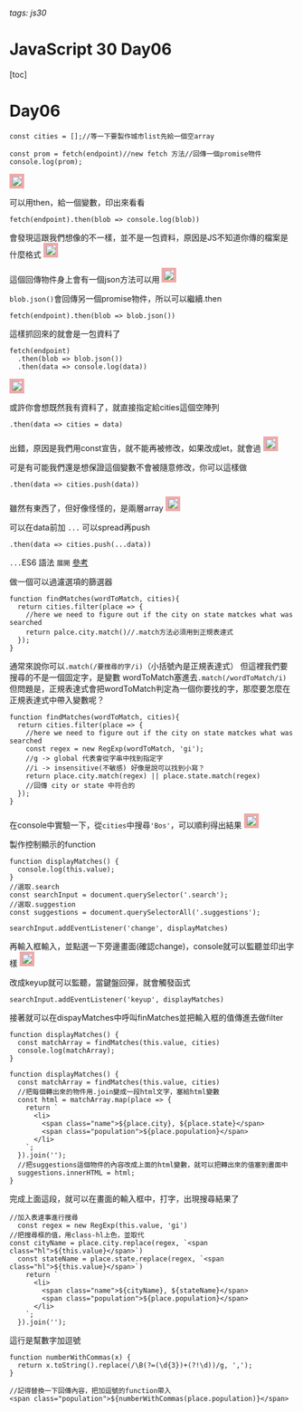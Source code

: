 <style>
img{
	border: 5px solid #eaa;
}
</style>
###### tags: js30
# JavaScript 30 Day06
[toc]
# Day06
```javascript=
const cities = [];//等一下要製作城市list先給一個空array

const prom = fetch(endpoint)//new fetch 方法//回傳一個promise物件
console.log(prom);
```
![](https://i.imgur.com/7fKfIdE.png)

可以用then，給一個變數，印出來看看
```javascript=
fetch(endpoint).then(blob => console.log(blob))
```
會發現這跟我們想像的不一樣，並不是一包資料，原因是JS不知道你傳的檔案是什麼格式
![](https://i.imgur.com/6qxgrTR.png)

這個回傳物件身上會有一個json方法可以用
![](https://i.imgur.com/Eg8I5x7.png)

`blob.json()`會回傳另一個promise物件，所以可以繼續.then
```javascript=
fetch(endpoint).then(blob => blob.json())
```
這樣抓回來的就會是一包資料了
```javascript=
fetch(endpoint)
  .then(blob => blob.json())
  .then(data => console.log(data))
```
![](https://i.imgur.com/OeNUsdT.png)

或許你會想既然我有資料了，就直接指定給cities這個空陣列
```javascript=
.then(data => cities = data)
```
出錯，原因是我們用const宣告，就不能再被修改，如果改成let，就會過
![](https://i.imgur.com/Q44rf8r.png)

可是有可能我們還是想保證這個變數不會被隨意修改，你可以這樣做
```javascript=
.then(data => cities.push(data))
```
雖然有東西了，但好像怪怪的，是兩層array
![](https://i.imgur.com/VuFhhSQ.png)

可以在data前加 `...` 可以spread再push
```javascript=
.then(data => cities.push(...data))
```
`...`ES6 語法 `展開` [參考](https://medium.com/%E4%B8%80%E5%80%8B%E5%B0%8F%E5%B0%8F%E5%B7%A5%E7%A8%8B%E5%B8%AB%E7%9A%84%E9%9A%A8%E6%89%8B%E7%AD%86%E8%A8%98/javascript-es6-spread-syntax-%E5%B1%95%E9%96%8B%E8%AA%9E%E6%B3%95-e95f8ea66aa1)


做一個可以過濾選項的篩選器
```javascript=
function findMatches(wordToMatch, cities){
  return cities.filter(place => {
    //here we need to figure out if the city on state matckes what was searched
    return palce.city.match()//.match方法必須用到正規表達式
  });
}
```
通常來說你可以`.match(/要搜尋的字/i)`（小括號內是正規表達式）
但這裡我們要搜尋的不是一個固定字，是變數
wordToMatch塞進去`.match(/wordToMatch/i)`
但問題是，正規表達式會把wordToMatch判定為一個你要找的字，那麼要怎麼在正規表達式中帶入變數呢？

```javascript=
function findMatches(wordToMatch, cities){
  return cities.filter(place => {
    //here we need to figure out if the city on state matckes what was searched
    const regex = new RegExp(wordToMatch, 'gi');
    //g -> global 代表會從字串中找到指定字 
    //i -> insensitive(不敏感) 好像是說可以找到小寫？
    return place.city.match(regex) || place.state.match(regex)
    //回傳 city or state 中符合的
  });
}
```
在console中實驗一下，從`cities`中搜尋`'Bos'`，可以順利得出結果
![](https://i.imgur.com/9fw2x0a.png)

製作控制顯示的function
```javascript=
function displayMatches() {
  console.log(this.value);
}
//選取.search
const searchInput = document.querySelector('.search');
//選取.suggestion
const suggestions = document.querySelectorAll('.suggestions');

searchInput.addEventListener('change', displayMatches)
```
再輸入框輸入，並點選一下旁邊畫面(確認change)，console就可以監聽並印出字樣
![](https://i.imgur.com/owTCYuX.png)

改成keyup就可以監聽，當鍵盤回彈，就會觸發函式
```javascript=
searchInput.addEventListener('keyup', displayMatches)
```

接著就可以在dispayMatches中呼叫finMatches並把輸入框的值傳進去做filter
```javascript=
function displayMatches() {
  const matchArray = findMatches(this.value, cities)
  console.log(matchArray);
}
```

```javascript=
function displayMatches() {
  const matchArray = findMatches(this.value, cities)
  //把每個轉出來的物件用.join變成一段html文字，塞給html變數
  const html = matchArray.map(place => {
    return `
      <li>
        <span class="name">${place.city}, ${place.state}</span>
        <span class="population">${place.population}</span>
      </li>
    `;
  }).join('');
  //把suggestions這個物件的內容改成上面的html變數，就可以把轉出來的值塞到畫面中
  suggestions.innerHTML = html;
}
```
完成上面這段，就可以在畫面的輸入框中，打字，出現搜尋結果了

```javascript=
//加入表達事進行搜尋
  const regex = new RegExp(this.value, 'gi')
//把搜尋框的值，用class-hl上色，並取代
const cityName = place.city.replace(regex, `<span class="hl">${this.value}</span>`)
  const stateName = place.state.replace(regex, `<span class="hl">${this.value}</span>`)
    return `
      <li>
        <span class="name">${cityName}, ${stateName}</span>
        <span class="population">${place.population}</span>
      </li>
    `;
  }).join('');
```

這行是幫數字加逗號
```javascript=
function numberWithCommas(x) {
  return x.toString().replace(/\B(?=(\d{3})+(?!\d))/g, ',');
}

//記得替換一下回傳內容，把加逗號的function帶入
<span class="population">${numberWithCommas(place.population)}</span>
```